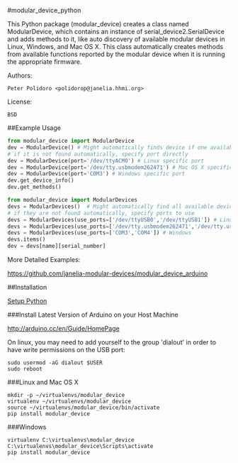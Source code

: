 #modular_device_python

This Python package (modular\_device) creates a class named
ModularDevice, which contains an instance of
serial\_device2.SerialDevice and adds methods to it, like auto
discovery of available modular devices in Linux, Windows, and Mac OS
X. This class automatically creates methods from available functions
reported by the modular device when it is running the appropriate
firmware.

Authors:

    Peter Polidoro <polidorop@janelia.hhmi.org>

License:

    BSD

##Example Usage


```python
from modular_device import ModularDevice
dev = ModularDevice() # Might automatically finds device if one available
# if it is not found automatically, specify port directly
dev = ModularDevice(port='/dev/ttyACM0') # Linux specific port
dev = ModularDevice(port='/dev/tty.usbmodem262471') # Mac OS X specific port
dev = ModularDevice(port='COM3') # Windows specific port
dev.get_device_info()
dev.get_methods()
```

```python
from modular_device import ModularDevices
devs = ModularDevices()  # Might automatically find all available devices
# if they are not found automatically, specify ports to use
devs = ModularDevices(use_ports=['/dev/ttyUSB0','/dev/ttyUSB1']) # Linux
devs = ModularDevices(use_ports=['/dev/tty.usbmodem262471','/dev/tty.usbmodem262472']) # Mac OS X
devs = ModularDevices(use_ports=['COM3','COM4']) # Windows
devs.items()
dev = devs[name][serial_number]
```

More Detailed Examples:

<https://github.com/janelia-modular-devices/modular_device_arduino>

##Installation

[Setup Python](https://github.com/janelia-pypi/python_setup)

###Install Latest Version of Arduino on your Host Machine

<http://arduino.cc/en/Guide/HomePage>

On linux, you may need to add yourself to the group 'dialout' in order
to have write permissions on the USB port:

```shell
sudo usermod -aG dialout $USER
sudo reboot
```

###Linux and Mac OS X

```shell
mkdir -p ~/virtualenvs/modular_device
virtualenv ~/virtualenvs/modular_device
source ~/virtualenvs/modular_device/bin/activate
pip install modular_device
```

###Windows

```shell
virtualenv C:\virtualenvs\modular_device
C:\virtualenvs\modular_device\Scripts\activate
pip install modular_device
```
